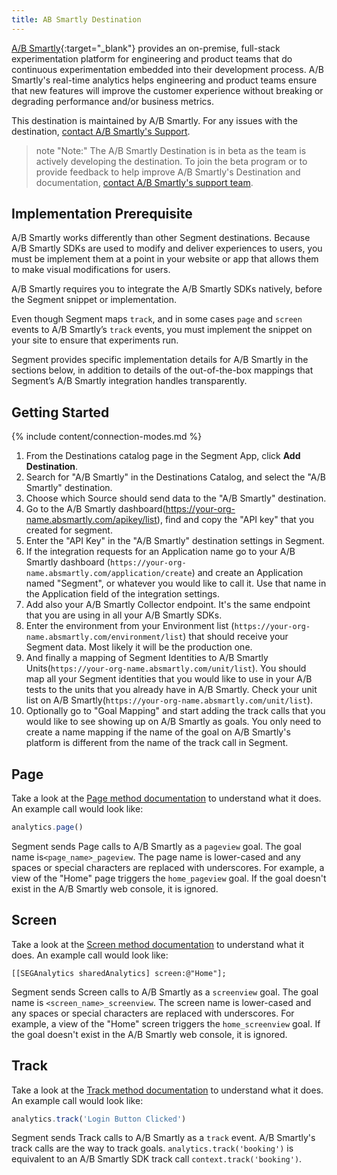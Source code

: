 ```yaml
---
title: AB Smartly Destination
---
```



[A/B Smartly](https://absmartly.com/?utm_source=segmentio&utm_medium=docs&utm_campaign=partners){:target="_blank"} provides an on-premise, full-stack experimentation platform for engineering and product teams that do continuous experimentation embedded into their development process. A/B Smartly's real-time analytics helps engineering and product teams ensure that new features will improve the customer experience without breaking or degrading performance and/or business metrics.

This destination is maintained by A/B Smartly. For any issues with the destination, [contact A/B Smartly's Support](mailto:support@absmartly.com).

> note "Note:"
> The A/B Smartly Destination is in beta as the team is actively developing the destination. To join the beta program or to provide feedback to help improve A/B Smartly's Destination and documentation, [contact A/B Smartly's support team](mailto:support@absmartly.com).


## Implementation Prerequisite

A/B Smartly works differently than other Segment destinations. Because A/B Smartly SDKs are used to modify and deliver experiences to users, you must be implement them at a point in your website or app that allows them to make visual modifications for users.

A/B Smartly requires you to integrate the A/B Smartly SDKs natively, before the Segment snippet or implementation.

Even though Segment maps `track`, and in some cases `page` and `screen` events to A/B Smartly’s `track` events, you must implement the snippet on your site to ensure that experiments run.

Segment provides specific implementation details for A/B Smartly in the sections below, in addition to details of the out-of-the-box mappings that Segment’s A/B Smartly integration handles transparently.

## Getting Started

{% include content/connection-modes.md %}

1. From the Destinations catalog page in the Segment App, click **Add Destination**.
2. Search for "A/B Smartly" in the Destinations Catalog, and select the "A/B Smartly" destination.
3. Choose which Source should send data to the "A/B Smartly" destination.
4. Go to the A/B Smartly dashboard(https://your-org-name.absmartly.com/apikey/list), find and copy the "API key" that you created for segment.
5. Enter the "API Key" in the "A/B Smartly" destination settings in Segment.
6. If the integration requests for an Application name go to your A/B Smartly dashboard (`https://your-org-name.absmartly.com/application/create`) and create an Application named "Segment", or whatever you would like to call it. Use that name in the Application field of the integration settings.
7. Add also your A/B Smartly Collector endpoint. It's the same endpoint that you are using in all your A/B Smartly SDKs.
8. Enter the environment from your Environment list (`https://your-org-name.absmartly.com/environment/list`) that should receive your Segment data. Most likely it will be the production one.
9. And finally a mapping of Segment Identities to A/B Smartly Units(`https://your-org-name.absmartly.com/unit/list`). You should map all your Segment identities that you would like to use in your A/B tests to the units that you already have in A/B Smartly. Check your unit list on A/B Smartly(`https://your-org-name.absmartly.com/unit/list`).
10. Optionally go to "Goal Mapping" and start adding the track calls that you would like to see showing up on A/B Smartly as goals. You only need to create a name mapping if the name of the goal on A/B Smartly's platform is different from the name of the track call in Segment.



## Page

Take a look at the [Page method documentation](/docs/connections/spec/page/) to understand what it does. An example call would look like:

```js
analytics.page()
```

Segment sends Page calls to A/B Smartly as a `pageview` goal. The goal name is`<page_name>_pageview`. The page name is lower-cased and any spaces or special characters are replaced with underscores. For example, a view of the "Home" page triggers the `home_pageview` goal. If the goal doesn't exist in the A/B Smartly web console, it is ignored. 


## Screen

Take a look at the [Screen method documentation](/docs/connections/spec/screen/) to understand what it does. An example call would look like:

```obj-c
[[SEGAnalytics sharedAnalytics] screen:@"Home"];
```

Segment sends Screen calls to A/B Smartly as a `screenview` goal. The goal name is `<screen_name>_screenview`. The screen name is lower-cased and any spaces or special characters are replaced with underscores. For example, a view of the "Home" screen triggers the `home_screenview` goal. If the goal doesn't exist in the A/B Smartly web console, it is ignored.


## Track

Take a look at the [Track method documentation](/docs/connections/spec/track/) to understand what it does. An example call would look like:

```js
analytics.track('Login Button Clicked')
```

Segment sends Track calls to A/B Smartly as a `track` event. A/B Smartly's track calls are the way to track goals. `analytics.track('booking')` is equivalent to an A/B Smartly SDK track call `context.track('booking')`.
